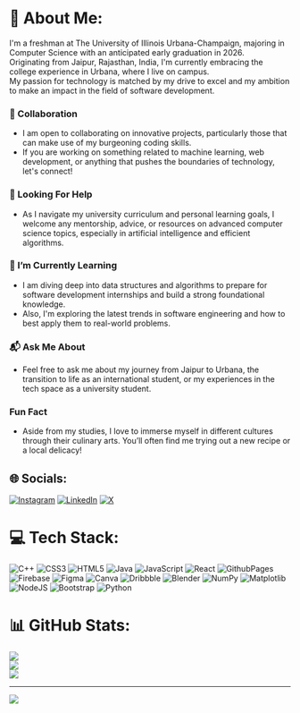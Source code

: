 # 💫 About Me:
I'm a freshman at The University of Illinois Urbana-Champaign, majoring in Computer Science with an anticipated early graduation in 2026.<br>Originating from Jaipur, Rajasthan, India, I'm currently embracing the college experience in Urbana, where I live on campus.<br>My passion for technology is matched by my drive to excel and my ambition to make an impact in the field of software development.<be>
### 🤝 Collaboration
- I am open to collaborating on innovative projects, particularly those that can make use of my burgeoning coding skills.
- If you are working on something related to machine learning, web development, or anything that pushes the boundaries of technology, let's connect!
### 🤲 Looking For Help
- As I navigate my university curriculum and personal learning goals, I welcome any mentorship, advice, or resources on advanced computer science topics, especially in artificial intelligence and efficient algorithms.
### 🌱 I’m Currently Learning
- I am diving deep into data structures and algorithms to prepare for software development internships and build a strong foundational knowledge.
- Also, I'm exploring the latest trends in software engineering and how to best apply them to real-world problems.
### 📬 Ask Me About
- Feel free to ask me about my journey from Jaipur to Urbana, the transition to life as an international student, or my experiences in the tech space as a university student.
### Fun Fact
- Aside from my studies, I love to immerse myself in different cultures through their culinary arts. You’ll often find me trying out a new recipe or a local delicacy!


## 🌐 Socials:
[![Instagram](https://img.shields.io/badge/Instagram-%23E4405F.svg?logo=Instagram&logoColor=white)](https://instagram.com/ishaangoyal05) [![LinkedIn](https://img.shields.io/badge/LinkedIn-%230077B5.svg?logo=linkedin&logoColor=white)](https://linkedin.com/in/ishaan-goyal) [![X](https://img.shields.io/badge/X-black.svg?logo=X&logoColor=white)](https://x.com/IshaanGoyal05) 

# 💻 Tech Stack:
![C++](https://img.shields.io/badge/c++-%2300599C.svg?style=for-the-badge&logo=c%2B%2B&logoColor=white) ![CSS3](https://img.shields.io/badge/css3-%231572B6.svg?style=for-the-badge&logo=css3&logoColor=white) ![HTML5](https://img.shields.io/badge/html5-%23E34F26.svg?style=for-the-badge&logo=html5&logoColor=white) ![Java](https://img.shields.io/badge/java-%23ED8B00.svg?style=for-the-badge&logo=openjdk&logoColor=white) ![JavaScript](https://img.shields.io/badge/javascript-%23323330.svg?style=for-the-badge&logo=javascript&logoColor=%23F7DF1E) ![React](https://img.shields.io/badge/react-%2320232a.svg?style=for-the-badge&logo=react&logoColor=%2361DAFB) ![GithubPages](https://img.shields.io/badge/github%20pages-121013?style=for-the-badge&logo=github&logoColor=white) ![Firebase](https://img.shields.io/badge/firebase-%23039BE5.svg?style=for-the-badge&logo=firebase) ![Figma](https://img.shields.io/badge/figma-%23F24E1E.svg?style=for-the-badge&logo=figma&logoColor=white) ![Canva](https://img.shields.io/badge/Canva-%2300C4CC.svg?style=for-the-badge&logo=Canva&logoColor=white) ![Dribbble](https://img.shields.io/badge/Dribbble-EA4C89?style=for-the-badge&logo=dribbble&logoColor=white) ![Blender](https://img.shields.io/badge/blender-%23F5792A.svg?style=for-the-badge&logo=blender&logoColor=white) ![NumPy](https://img.shields.io/badge/numpy-%23013243.svg?style=for-the-badge&logo=numpy&logoColor=white) ![Matplotlib](https://img.shields.io/badge/Matplotlib-%23ffffff.svg?style=for-the-badge&logo=Matplotlib&logoColor=black) ![NodeJS](https://img.shields.io/badge/node.js-6DA55F?style=for-the-badge&logo=node.js&logoColor=white) ![Bootstrap](https://img.shields.io/badge/bootstrap-%238511FA.svg?style=for-the-badge&logo=bootstrap&logoColor=white) ![Python](https://img.shields.io/badge/python-3670A0?style=for-the-badge&logo=python&logoColor=ffdd54)
# 📊 GitHub Stats:
![](https://github-readme-stats.vercel.app/api?username=GoyalIshaan&theme=dark&hide_border=false&include_all_commits=true&count_private=false)<br/>
![](https://github-readme-streak-stats.herokuapp.com/?user=GoyalIshaan&theme=dark&hide_border=false)<br/>
![](https://github-readme-stats.vercel.app/api/top-langs/?username=GoyalIshaan&theme=dark&hide_border=false&include_all_commits=true&count_private=false&layout=compact)

---
[![](https://visitcount.itsvg.in/api?id=GoyalIshaan&icon=3&color=7)](https://visitcount.itsvg.in)

<!-- Proudly created with GPRM ( https://gprm.itsvg.in ) -->
